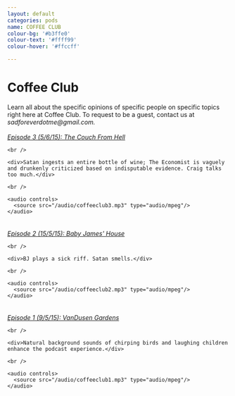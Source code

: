 ```yaml
---
layout: default
categories: pods
name: COFFEE CLUB
colour-bg: '#b3ffe0'
colour-text: '#ffff99'
colour-hover: '#ffccff'

---
```

<body class="standard-centre">
  <h1>Coffee Club</h1>

  <div>
    Learn all about the specific opinions of specific people on specific topics right here at Coffee Club. To request to be a guest, contact us at <em>sadforeverdotme@gmail.com.</em>
  </div>

  <br />

  <div style="padding-bottom: 20px;">
    <div><u><em>Episode 3 (5/6/15): The Couch From Hell</em></u></div>

    <br />

    <div>Satan ingests an entire bottle of wine; The Economist is vaguely and drunkenly criticized based on indisputable evidence. Craig talks too much.</div>

    <br />

    <audio controls>
      <source src="/audio/coffeeclub3.mp3" type="audio/mpeg"/>
    </audio>
  </div>

  <div style="padding-bottom: 20px;">
    <div><u><em>Episode 2 (15/5/15): Baby James' House</em></u></div>

    <br />

    <div>BJ plays a sick riff. Satan smells.</div>

    <br />

    <audio controls>
      <source src="/audio/coffeeclub2.mp3" type="audio/mpeg"/>
    </audio>
  </div>

  <div style="padding-bottom: 20px;">
    <div><u><em>Episode 1 (9/5/15): VanDusen Gardens</em></u></div>

    <br />

    <div>Natural background sounds of chirping birds and laughing children enhance the podcast experience.</div>

    <br />

    <audio controls>
      <source src="/audio/coffeeclub1.mp3" type="audio/mpeg"/>
    </audio>
  </div>

</body>
